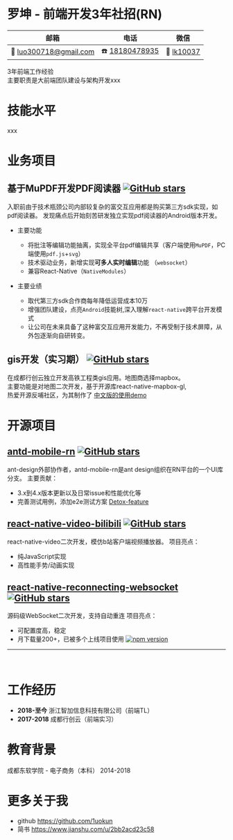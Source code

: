 # 罗坤 - 前端开发3年社招(RN)


|邮箱|电话|微信|
|----|----|----|
|📮 luo300718@gmail.com|☎️ [18180478935](tel:18180478935)|💚 [lk10037](http://luokun.oss-cn-hangzhou.aliyuncs.com/resume/lk10037.jpg)|

3年前端工作经验 <br/>
主要职责是大前端团队建设与架构开发xxx

# 技能水平
xxx

# 业务项目

## 基于MuPDF开发PDF阅读器 [![GitHub stars](https://img.shields.io/badge/预览照-PDF阅读器-red)](http://luokun.oss-cn-hangzhou.aliyuncs.com/resume/pdf%E9%98%85%E8%AF%BB%E5%99%A8.jpg)
入职前由于技术瓶颈公司内部较复杂的富交互应用都是购买第三方sdk实现，如pdf阅读器。
发现痛点后开始刻苦研发独立实现pdf阅读器的Android版本开发。<br/>
 - 主要功能 <br/>
    - 将批注等编辑功能抽离，实现全平台pdf编辑共享（客户端使用`MuPDF`，PC端使用`pdf.js`+`svg`）
    - 技术驱动业务，新增实现**可多人实时编辑**功能 （`websocket`）
    - 兼容React-Native（`NativeModules`）

 - 主要业绩<br/>
    - 取代第三方sdk合作商每年降低运营成本10万
    - 增强团队建设，点亮`Android`技能树,深入理解`react-native`跨平台开发模式
    - 让公司在未来具备了这种富交互应用开发能力，不再受制于技术屏障，从外包逐渐向自研转变。

## gis开发（实习期） [![GitHub stars](https://img.shields.io/github/stars/1uokun/react-native-mapbox-demo.svg?style=social&label=Star&maxAge=2592000)](https://GitHub.com/1uokun/react-native-mapbox-demo)
   
   在成都行创云独立开发高铁工程类gis应用。地图商选择mapbox。<br/>
   主要功能是对地图二次开发，基于开源库react-native-mapbox-gl,<br/>
   热爱开源反哺社区，为其制作了 [中文版的使用demo](https://github.com/1uokun/react-native-mapbox-demo)

# 开源项目
## [antd-mobile-rn](https://gitHub.com/ant-design/ant-design-mobile-rn) [![GitHub stars](https://img.shields.io/github/stars/ant-design/ant-design-mobile-rn.svg?style=social&label=Star&maxAge=2592000)](https://GitHub.com/ant-design/ant-design-mobile-rn)
ant-design外部协作者，antd-mobile-rn是ant design组织在RN平台的一个UI库分支。
主要贡献：
 - 3.x到4.x版本更新以及日常issue和性能优化等
 - 完善测试用例，添加e2e测试方案 [Detox-feature](https://github.com/ant-design/ant-design-mobile-rn/pull/778#issuecomment-607599827)

## [react-native-video-bilibili](https://github.com/1uokun/react-native-video-bilibili) [![GitHub stars](https://img.shields.io/github/stars/1uokun/react-native-video-bilibili.svg?style=social&label=Star&maxAge=2592000)](https://GitHub.com/1uokun/react-native-video-bilibili)
react-native-video二次开发，模仿b站客户端视频播放器。
项目亮点：
 - 纯JavaScript实现
 - 高性能手势/动画实现

## [react-native-reconnecting-websocket](https://github.com/React-Sextant/react-native-reconnecting-websocket) [![GitHub stars](https://img.shields.io/github/stars/React-Sextant/react-native-reconnecting-websocket.svg?style=social&label=Star&maxAge=2592000)](https://GitHub.com/React-Sextant/react-native-reconnecting-websocket)
源码级WebSocket二次开发，支持自动重连
项目亮点：
 - 可配置度高，稳定
 - 月下载量200+，已被多个上线项目使用 <a href="https://npmjs.org/package/react-native-reconnecting-websocket"><img alt="npm version" src="http://img.shields.io/npm/dm/react-native-reconnecting-websocket.svg?style=flat-square"></a>

<hr/>
<br/>

# 工作经历
 - **2018-至今** 浙江智加信息科技有限公司（前端TL）<br/>
 - **2017-2018** 成都行创云（前端实习）

# 教育背景
成都东软学院 - 电子商务（本科） 2014-2018

# 更多关于我
 - github https://github.com/1uokun
 - 简书 https://www.jianshu.com/u/2bb2acd23c58

